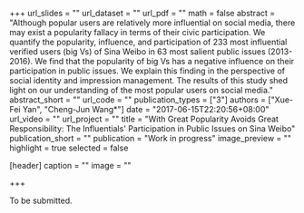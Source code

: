 +++
url_slides = ""
url_dataset = ""
url_pdf = ""
math = false
abstract = "Although popular users are relatively more influential on social media, there may exist a popularity fallacy in terms of their civic participation. We quantify the popularity, influence, and participation of 233 most influential verified users (big Vs) of Sina Weibo in 63 most salient public issues (2013-2016). We find that the popularity of big Vs has a negative influence on their participation in public issues. We explain this finding in the perspective of social identity and impression management. The results of this study shed light on our understanding of the most popular users on social media."
abstract_short = ""
url_code = ""
publication_types = ["3"]
authors = ["Xue-Fei Yan", "Cheng-Jun Wang*"]
date = "2017-06-15T22:20:56+08:00"
url_video = ""
url_project = ""
title = "With Great Popularity Avoids Great Responsibility: The Influentials' Participation in Public Issues on Sina Weibo"
publication_short = ""
publication = "Work in progress"
image_preview = ""
highlight = true
selected = false

[header]
  caption = ""
  image = ""

+++

To be submitted.
